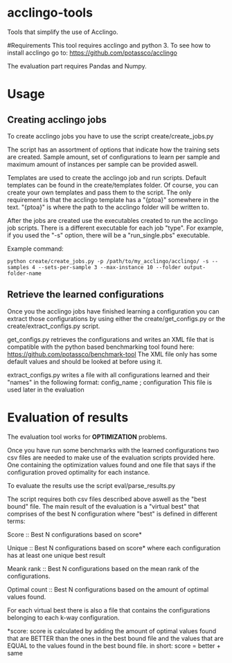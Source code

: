 # acclingo-tools
Tools that simplify the use of Acclingo.

#Requirements
This tool requires acclingo and python 3.
To see how to install acclingo go to: 
https://github.com/potassco/acclingo

The evaluation part requires Pandas and Numpy.
# Usage

## Creating acclingo jobs
To create acclingo jobs you have to use the script create/create_jobs.py

The script has an assortment of options that indicate how the training sets are created. Sample amount, set of configurations to learn per sample and maximum amount of instances per sample can be provided aswell.

 Templates are used to create the acclingo job and run scripts. Default templates can be found in the create/templates folder. Of course, you can create your own templates and pass them to the script. The only requirement is that the acclingo template has a "{ptoa}" somewhere in the text. "{ptoa}" is where the path to the acclingo folder will be written to.

After the jobs are created use the executables created to run the acclingo job scripts. There is a different executable for each job "type". For example, if you used the "-s" option, there will be a "run_single.pbs" executable.

Example command:

```
python create/create_jobs.py -p /path/to/my_acclingo/acclingo/ -s --samples 4 --sets-per-sample 3 --max-instance 10 --folder output-folder-name 
```

## Retrieve the learned configurations

Once you the acclingo jobs have finished learning a configuration you can extract those configurations by using either the create/get_configs.py or the create/extract_configs.py script.

get_configs.py retrieves the configurations and writes an XML file that is compatible with the python based benchmarking tool found here: https://github.com/potassco/benchmark-tool
The XML file only has some default values and should be looked at before using it.

extract_configs.py writes a file with all configurations learned and their "names" in the following format:
config_name ; configuration
This file is used later in the evaluation

# Evaluation of results

The evaluation tool works for __OPTIMIZATION__ problems. 

Once you have run some benchmarks with the learned configurations two csv files are needed to make use of the evaluation scripts provided here. One containing the optimization values found and one file that says if the configuration proved optimality for each instance.

To evaluate the results use the script eval/parse_results.py

The script requires both csv files described above aswell as the "best bound" file. The main result of the evaluation is a "virtual best" that comprises of the best N configuration where "best" is defined in different terms:

Score :: Best N configurations based on score*

Unique :: Best N configurations based on score* where each configuration has at least one unique best result

Meank rank :: Best N configurations based on the mean rank of the configurations.

Optimal count :: Best N configurations based on the amount of optimal values found.

For each virtual best there is also a file that contains the configurations belonging to each k-way configuration.

*score: score is calculated by adding the amount of optimal values found that are BETTER than the ones in the best bound file and the values that are EQUAL to the values found in the best bound file.
in short: score = better + same